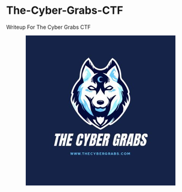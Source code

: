 # The-Cyber-Grabs-CTF
Writeup For The Cyber Grabs CTF

<p align="center">
  <img alt="recon"  src="https://github.com/VulnFreak/The-Cyber-Grabs-CTF/blob/master/Images/cybergrabs.jpg">
 </p>
